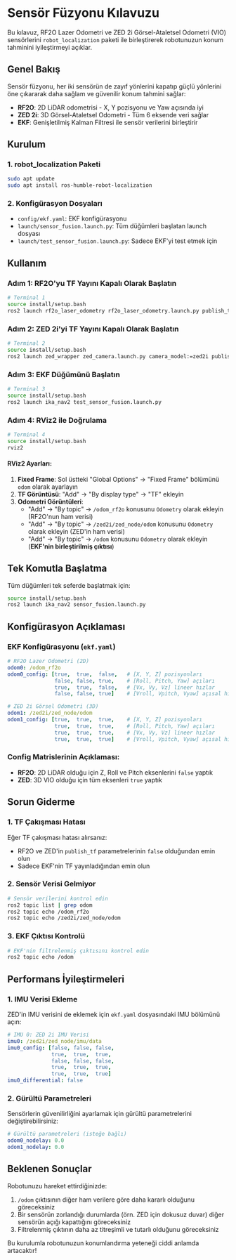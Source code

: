 # Sensör Füzyonu Kılavuzu

Bu kılavuz, RF2O Lazer Odometri ve ZED 2i Görsel-Ataletsel Odometri (VIO) sensörlerini `robot_localization` paketi ile birleştirerek robotunuzun konum tahminini iyileştirmeyi açıklar.

## Genel Bakış

Sensör füzyonu, her iki sensörün de zayıf yönlerini kapatıp güçlü yönlerini öne çıkararak daha sağlam ve güvenilir konum tahmini sağlar:

- **RF2O**: 2D LiDAR odometrisi - X, Y pozisyonu ve Yaw açısında iyi
- **ZED 2i**: 3D Görsel-Ataletsel Odometri - Tüm 6 eksende veri sağlar
- **EKF**: Genişletilmiş Kalman Filtresi ile sensör verilerini birleştirir

## Kurulum

### 1. robot_localization Paketi

```bash
sudo apt update
sudo apt install ros-humble-robot-localization
```

### 2. Konfigürasyon Dosyaları

- `config/ekf.yaml`: EKF konfigürasyonu
- `launch/sensor_fusion.launch.py`: Tüm düğümleri başlatan launch dosyası
- `launch/test_sensor_fusion.launch.py`: Sadece EKF'yi test etmek için

## Kullanım

### Adım 1: RF2O'yu TF Yayını Kapalı Olarak Başlatın

```bash
# Terminal 1
source install/setup.bash
ros2 launch rf2o_laser_odometry rf2o_laser_odometry.launch.py publish_tf:=false odom_topic_name:=/odom_rf2o
```

### Adım 2: ZED 2i'yi TF Yayını Kapalı Olarak Başlatın

```bash
# Terminal 2
source install/setup.bash
ros2 launch zed_wrapper zed_camera.launch.py camera_model:=zed2i publish_tf:=false
```

### Adım 3: EKF Düğümünü Başlatın

```bash
# Terminal 3
source install/setup.bash
ros2 launch ika_nav2 test_sensor_fusion.launch.py
```

### Adım 4: RViz2 ile Doğrulama

```bash
# Terminal 4
source install/setup.bash
rviz2
```

#### RViz2 Ayarları:

1. **Fixed Frame**: Sol üstteki "Global Options" → "Fixed Frame" bölümünü `odom` olarak ayarlayın
2. **TF Görüntüsü**: "Add" → "By display type" → "TF" ekleyin
3. **Odometri Görüntüleri**:
   - "Add" → "By topic" → `/odom_rf2o` konusunu `Odometry` olarak ekleyin (RF2O'nun ham verisi)
   - "Add" → "By topic" → `/zed2i/zed_node/odom` konusunu `Odometry` olarak ekleyin (ZED'in ham verisi)
   - "Add" → "By topic" → `/odom` konusunu `Odometry` olarak ekleyin (**EKF'nin birleştirilmiş çıktısı**)

## Tek Komutla Başlatma

Tüm düğümleri tek seferde başlatmak için:

```bash
source install/setup.bash
ros2 launch ika_nav2 sensor_fusion.launch.py
```

## Konfigürasyon Açıklaması

### EKF Konfigürasyonu (`ekf.yaml`)

```yaml
# RF2O Lazer Odometri (2D)
odom0: /odom_rf2o
odom0_config: [true,  true,  false,   # [X, Y, Z] pozisyonları
               false, false, true,    # [Roll, Pitch, Yaw] açıları
               true,  true,  false,   # [Vx, Vy, Vz] lineer hızlar
               false, false, true]    # [Vroll, Vpitch, Vyaw] açısal hızlar

# ZED 2i Görsel Odometri (3D)
odom1: /zed2i/zed_node/odom
odom1_config: [true,  true,  true,    # [X, Y, Z] pozisyonları
               true,  true,  true,    # [Roll, Pitch, Yaw] açıları
               true,  true,  true,    # [Vx, Vy, Vz] lineer hızlar
               true,  true,  true]    # [Vroll, Vpitch, Vyaw] açısal hızlar
```

### Config Matrislerinin Açıklaması:

- **RF2O**: 2D LiDAR olduğu için Z, Roll ve Pitch eksenlerini `false` yaptık
- **ZED**: 3D VIO olduğu için tüm eksenleri `true` yaptık

## Sorun Giderme

### 1. TF Çakışması Hatası

Eğer TF çakışması hatası alırsanız:
- RF2O ve ZED'in `publish_tf` parametrelerinin `false` olduğundan emin olun
- Sadece EKF'nin TF yayınladığından emin olun

### 2. Sensör Verisi Gelmiyor

```bash
# Sensör verilerini kontrol edin
ros2 topic list | grep odom
ros2 topic echo /odom_rf2o
ros2 topic echo /zed2i/zed_node/odom
```

### 3. EKF Çıktısı Kontrolü

```bash
# EKF'nin filtrelenmiş çıktısını kontrol edin
ros2 topic echo /odom
```

## Performans İyileştirmeleri

### 1. IMU Verisi Ekleme

ZED'in IMU verisini de eklemek için `ekf.yaml` dosyasındaki IMU bölümünü açın:

```yaml
# IMU 0: ZED 2i IMU Verisi
imu0: /zed2i/zed_node/imu/data
imu0_config: [false, false, false,
              true,  true,  true,
              false, false, false,
              true,  true,  true,
              true,  true,  true]
imu0_differential: false
```

### 2. Gürültü Parametreleri

Sensörlerin güvenilirliğini ayarlamak için gürültü parametrelerini değiştirebilirsiniz:

```yaml
# Gürültü parametreleri (isteğe bağlı)
odom0_nodelay: 0.0
odom1_nodelay: 0.0
```

## Beklenen Sonuçlar

Robotunuzu hareket ettirdiğinizde:

1. `/odom` çıktısının diğer ham verilere göre daha kararlı olduğunu göreceksiniz
2. Bir sensörün zorlandığı durumlarda (örn. ZED için dokusuz duvar) diğer sensörün açığı kapattığını göreceksiniz
3. Filtrelenmiş çıktının daha az titreşimli ve tutarlı olduğunu göreceksiniz

Bu kurulumla robotunuzun konumlandırma yeteneği ciddi anlamda artacaktır!
